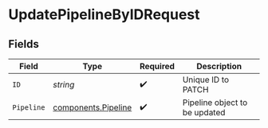 # UpdatePipelineByIDRequest


## Fields

| Field                                                      | Type                                                       | Required                                                   | Description                                                |
| ---------------------------------------------------------- | ---------------------------------------------------------- | ---------------------------------------------------------- | ---------------------------------------------------------- |
| `ID`                                                       | *string*                                                   | :heavy_check_mark:                                         | Unique ID to PATCH                                         |
| `Pipeline`                                                 | [components.Pipeline](../../models/components/pipeline.md) | :heavy_check_mark:                                         | Pipeline object to be updated                              |